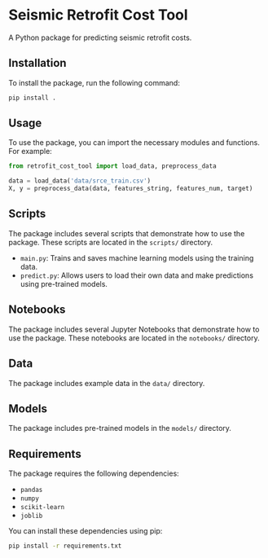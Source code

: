 # Seismic Retrofit Cost Tool

A Python package for predicting seismic retrofit costs.

## Installation

To install the package, run the following command:

```bash
pip install .
```

## Usage

To use the package, you can import the necessary modules and functions. For example:

```python
from retrofit_cost_tool import load_data, preprocess_data

data = load_data('data/srce_train.csv')
X, y = preprocess_data(data, features_string, features_num, target)
```

## Scripts

The package includes several scripts that demonstrate how to use the package. These scripts are located in the `scripts/` directory.

* `main.py`: Trains and saves machine learning models using the training data.
* `predict.py`: Allows users to load their own data and make predictions using pre-trained models.

## Notebooks

The package includes several Jupyter Notebooks that demonstrate how to use the package. These notebooks are located in the `notebooks/` directory.

## Data

The package includes example data in the `data/` directory.

## Models

The package includes pre-trained models in the `models/` directory.

## Requirements

The package requires the following dependencies:

* `pandas`
* `numpy`
* `scikit-learn`
* `joblib`

You can install these dependencies using pip:

```bash
pip install -r requirements.txt
```
